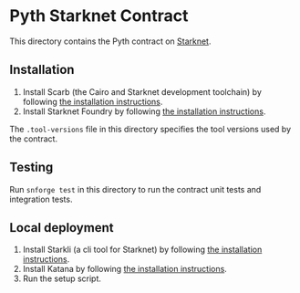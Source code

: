 # Pyth Starknet Contract

This directory contains the Pyth contract on [Starknet](https://www.starknet.io/).

## Installation

1. Install Scarb (the Cairo and Starknet development toolchain) by following [the installation instructions](https://docs.swmansion.com/scarb/download).
2. Install Starknet Foundry by following [the installation instructions](https://foundry-rs.github.io/starknet-foundry/getting-started/installation.html).

The `.tool-versions` file in this directory specifies the tool versions used by the contract.

## Testing

Run `snforge test` in this directory to run the contract unit tests and integration tests.

## Local deployment

1. Install Starkli (a cli tool for Starknet) by following [the installation instructions](https://github.com/xJonathanLEI/starkli).
2. Install Katana by following [the installation instructions](https://book.starknet.io/ch02-04-katana.html).
3. Run the setup script.
